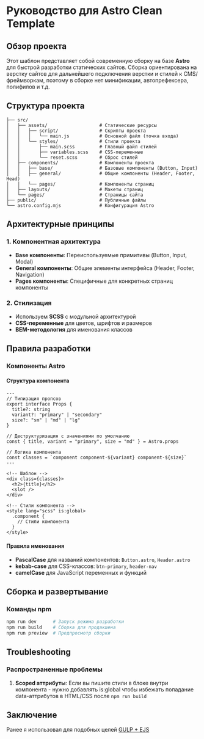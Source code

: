 # Руководство для Astro Clean Template

## Обзор проекта

Этот шаблон представляет собой современную сборку на базе **Astro** для быстрой разработки статических сайтов. Сборка ориентирована на верстку сайтов для дальнейшего подключения верстки и стилей к CMS/фреймворкам, поэтому в сборке нет минификации, автопрефексера, полифилов и т.д.

## Структура проекта

```
├── src/
│   ├── assets/                   # Статические ресурсы
│   │   ├── script/               # Скрипты проекта
│   │   │   └── main.js           # Основной файл (точка входа)
│   │   └── styles/               # Стили проекта
│   │       ├── main.scss         # Главный файл стилей
│   │       ├── variables.scss    # CSS-переменные
│   │       └── reset.scss        # Сброс стилей
│   ├── components/               # Компоненты проекта
│   │   ├── base/                 # Базовые компоненты (Button, Input)
│   │   ├── general/              # Общие компоненты (Header, Footer, Head)
│   │   └── pages/                # Компоненты страниц
│   ├── layouts/                  # Макеты страниц
│   └── pages/                    # Страницы сайта
├── public/                       # Публичные файлы
└── astro.config.mjs              # Конфигурация Astro
```

## Архитектурные принципы

### 1. Компонентная архитектура

- **Base компоненты**: Переиспользуемые примитивы (Button, Input, Modal)
- **General компоненты**: Общие элементы интерфейса (Header, Footer, Navigation)
- **Pages компоненты**: Специфичные для конкретных страниц компоненты

### 2. Стилизация

- Используем **SCSS** с модульной архитектурой
- **CSS-переменные** для цветов, шрифтов и размеров
- **BEM-методология** для именования классов

## Правила разработки

### Компоненты Astro

#### Структура компонента

```astro
---
// Типизация пропсов
export interface Props {
  title?: string
  variant?: "primary" | "secondary"
  size?: "sm" | "md" | "lg"
}

// Деструктуризация с значениями по умолчанию
const { title, variant = "primary", size = "md" } = Astro.props

// Логика компонента
const classes = `component component-${variant} component-${size}`
---

<!-- Шаблон -->
<div class={classes}>
  <h2>{title}</h2>
  <slot />
</div>

<!-- Стили компонента -->
<style lang="scss" is:global>
  .component {
    // Стили компонента
  }
</style>
```

#### Правила именования

- **PascalCase** для названий компонентов: `Button.astro`, `Header.astro`
- **kebab-case** для CSS-классов: `btn-primary`, `header-nav`
- **camelCase** для JavaScript переменных и функций

## Сборка и развертывание

### Команды npm

```bash
npm run dev      # Запуск режима разработки
npm run build    # Сборка для продакшена
npm run preview  # Предпросмотр сборки
```

## Troubleshooting

### Распространенные проблемы

1. **Scoped аттрибуты**: Если вы пишите стили в блоке <style></style> внутри компонента - нужно добавлять is:global чтобы избежать попадание data-аттрибутов в HTML/CSS после `npm run build`

## Заключение

Ранее я использовал для подобных целей [GULP + EJS](https://github.com/davidaganov/gulp-ejs-template)

